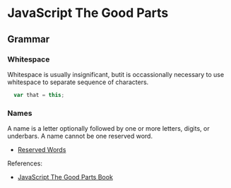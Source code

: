 JavaScript The Good Parts
==============================
## Grammar

### Whitespace
Whitespace is usually insignificant, butit is occassionally necessary to use whitespace to separate sequence of characters.

```js
  var that = this;
```
### Names
A name is a letter optionally followed by one or more letters, digits, or underbars. A name cannot be one reserved word.
* [Reserved Words](https://developer.mozilla.org/en-US/docs/Web/JavaScript/Reference/Lexical_grammar#Keywords)

References:
* [JavaScript The Good Parts Book](http://shop.oreilly.com/product/9780596517748.do)